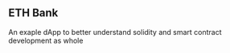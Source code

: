 ## ETH Bank 
An exaple dApp to better understand solidity and smart contract development as whole 

